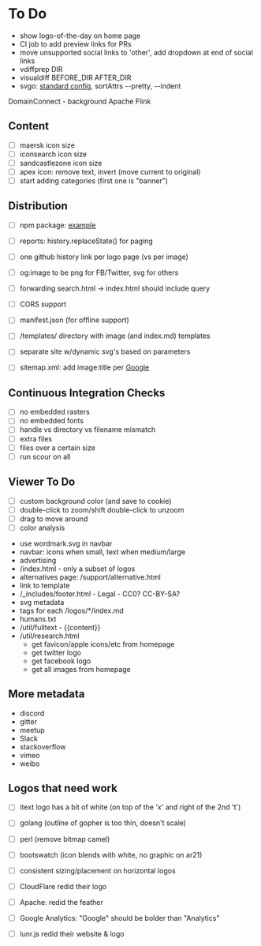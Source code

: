 
# To Do

- show logo-of-the-day on home page
- CI job to add preview links for PRs
- move unsupported social links to 'other', add dropdown at end of social links
- vdiffprep DIR
- visualdiff BEFORE_DIR AFTER_DIR
- svgo: [standard config](https://github.com/svg/svgo#configuration), sortAttrs --pretty, --indent

DomainConnect - background
Apache Flink

## Content
 - [ ] maersk icon size
 - [ ] iconsearch icon size
 - [ ] sandcastlezone icon size
 - [ ] apex icon: remove text, invert (move current to original)
 - [ ] start adding categories (first one is "banner")

## Distribution

 - [ ] npm package: [example](https://github.com/simple-icons/simple-icons/blob/develop/scripts/build-package.js)

 - [ ] reports: history.replaceState() for paging
 - [ ] one github history link per logo page (vs per image)
 - [ ] og:image to be png for FB/Twitter, svg for others
 - [ ] forwarding search.html -> index.html should include query
 - [ ] CORS support
 - [ ] manifest.json (for offline support)
 - [ ] /templates/ directory with image (and index.md) templates
 - [ ] separate site w/dynamic svg's based on parameters
 - [ ] sitemap.xml: add image:title per [Google](https://support.google.com/webmasters/answer/178636?hl=en)

## Continuous Integration Checks
 - [ ] no embedded rasters
 - [ ] no embedded fonts
 - [ ] handle vs directory vs filename mismatch
 - [ ] extra files
 - [ ] files over a certain size
 - [ ] run scour on all

## Viewer To Do
 - [ ] custom background color (and save to cookie)
 - [ ] double-click to zoom/shift double-click to unzoom
 - [ ] drag to move around
 - [ ] color analysis

 * use wordmark.svg in navbar
 * navbar: icons when small, text when medium/large
 * advertising
 * /index.html - only a subset of logos
 * alternatives page: /support/alternative.html
 * link to template
 * /_includes/footer.html - Legal - CC0?  CC-BY-SA?
 * svg metadata
 * tags for each /logos/*/index.md
 * humans.txt
 * /util/fulltext - {{content}}
 * /util/research.html
	- get favicon/apple icons/etc from homepage
	- get twitter logo
	- get facebook logo
	- get all images from homepage

## More metadata
 * discord
 * gitter
 * meetup
 * Slack
 * stackoverflow
 * vimeo
 * weibo

## Logos that need work
 - [ ] itext logo has a bit of white (on top of the 'x' and right of the 2nd 't')
 - [ ] golang (outline of gopher is too thin, doesn't scale)
 - [ ] perl (remove bitmap camel)
 - [ ] bootswatch (icon blends with white, no graphic on ar21)
 - [ ] consistent sizing/placement on horizontal logos
 - [ ] CloudFlare redid their logo
 - [ ] Apache: redid the feather
 - [ ] Google Analytics: "Google" should be bolder than "Analytics"
 - [ ] lunr.js redid their website & logo

